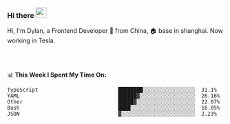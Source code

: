 ### Hi there <img src="https://media.giphy.com/media/hvRJCLFzcasrR4ia7z/giphy.gif" width="25px">

<!-- ![visitors](https://visitor-badge.glitch.me/badge?page_id=dislfyer.dislfyer) -->

Hi, I'm Dylan, a Frontend Developer 🚀 from China, 🏠 base in shanghai. Now working in Tesla.

<br/>
<br/>

📊 **This Week I Spent My Time On:**


<!--START_SECTION:waka-->

```text
TypeScript                          ████████░░░░░░░░░░░░░░░░░  31.1%
YAML                                ██████▓░░░░░░░░░░░░░░░░░░  26.16%
Other                               █████▓░░░░░░░░░░░░░░░░░░░  22.87%
Bash                                ████░░░░░░░░░░░░░░░░░░░░░  16.05%
JSON                                ▓░░░░░░░░░░░░░░░░░░░░░░░░  2.23%
```

<!--END_SECTION:waka-->

<!--
**About Me:**
 -->
